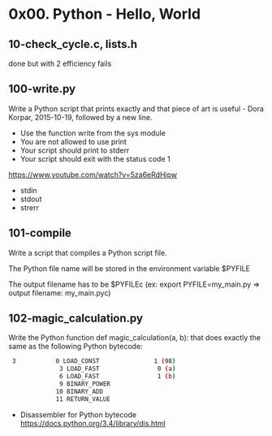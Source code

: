 # 0x00. Python - Hello, World
## 10-check_cycle.c, lists.h
done but with 2 efficiency fails
## 100-write.py 
Write a Python script that prints exactly and that piece of art is useful - Dora Korpar, 2015-10-19, followed by a new line.

- Use the function write from the sys module
- You are not allowed to use print
- Your script should print to stderr
- Your script should exit with the status code 1

https://www.youtube.com/watch?v=5za6eRdHjpw

- stdin 
- stdout
- strerr
## 101-compile
Write a script that compiles a Python script file.

The Python file name will be stored in the environment variable $PYFILE

The output filename has to be $PYFILEc (ex: export PYFILE=my_main.py => output filename: my_main.pyc)
## 102-magic_calculation.py
Write the Python function def magic_calculation(a, b): that does exactly the same as the following Python bytecode:
~~~bash
 3           0 LOAD_CONST               1 (98)
              3 LOAD_FAST                0 (a)
              6 LOAD_FAST                1 (b)
              9 BINARY_POWER
             10 BINARY_ADD
             11 RETURN_VALUE
~~~

- Disassembler for Python bytecode https://docs.python.org/3.4/library/dis.html
